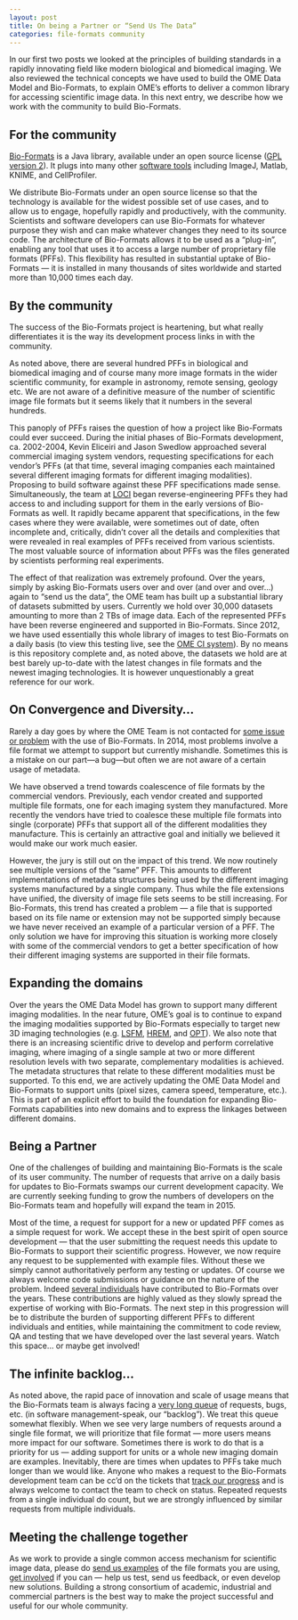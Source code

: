 ```yaml
---
layout: post
title: On being a Partner or “Send Us The Data”
categories: file-formats community
---
```


In our first two posts we looked at the principles of building standards in a
rapidly innovating field like modern biological and biomedical imaging. We
also reviewed the technical concepts we have used to build the OME Data Model
and Bio-Formats, to explain OME’s efforts to deliver a common library for
accessing scientific image data. In this next entry, we describe how we work
with the community to build Bio-Formats.

## For the community

[Bio-Formats](http://www.openmicroscopy.org/site/products/bio-formats) is a
Java library, available under an open source license
([GPL version 2](https://www.gnu.org/licenses/old-licenses/gpl-2.0.html)). It
plugs into many other
[software tools](http://www.openmicroscopy.org/site/support/bio-formats5/users/index.html)
including ImageJ, Matlab, KNIME, and CellProfiler.
 
We distribute Bio-Formats under an open source license so that the technology
is available for the widest possible set of use cases, and to allow us to
engage, hopefully rapidly and productively, with the community. Scientists and
software developers can use Bio-Formats for whatever purpose they wish and can
make whatever changes they need to its source code. The architecture of
Bio-Formats allows it to be used as a “plug-in”, enabling any tool that uses
it to access a large number of proprietary file formats (PFFs). This
flexibility has resulted in substantial uptake of Bio-Formats — it is
installed in many thousands of sites worldwide and started more than 10,000
times each day.

## By the community

The success of the Bio-Formats project is heartening, but what really
differentiates it is the way its development process links in with the
community.
 
As noted above, there are several hundred PFFs in biological and biomedical
imaging and of course many more image formats in the wider scientific
community, for example in astronomy, remote sensing, geology etc. We are not
aware of a definitive measure of the number of scientific image file formats
but it seems likely that it numbers in the several hundreds.
 
This panoply of PFFs raises the question of how a project like Bio-Formats
could ever succeed. During the initial phases of Bio-Formats development, ca.
2002-2004, Kevin Eliceiri and Jason Swedlow approached several commercial
imaging system vendors, requesting specifications for each vendor’s PFFs (at
that time, several imaging companies each maintained several different imaging
formats for different imaging modalities). Proposing to build software against
these PFF specifications made sense. Simultaneously, the team at
[LOCI](http://loci.wisc.edu) began reverse-engineering PFFs they had access to
and including support for them in the early versions of Bio-Formats as well.
It rapidly became apparent that specifications, in the few cases where they
were available, were sometimes out of date, often incomplete and, critically,
didn’t cover all the details and complexities that were revealed in real
examples of PFFs received from various scientists. The most valuable source of
information about PFFs was the files generated by scientists performing real
experiments.

The effect of that realization was extremely profound. Over the years, simply
by asking Bio-Formats users over and over (and over and over…) again to “send
us the data”, the OME team has built up a substantial library of datasets
submitted by users. Currently we hold over 30,000 datasets amounting to more
than 2 TBs of image data. Each of the represented PFFs have been reverse
engineered and supported in Bio-Formats. Since 2012, we have used essentially
this whole library of images to test Bio-Formats on a daily basis (to view
this testing live, see the [OME CI system](http://ci.openmicroscopy.org/view/Bio-Formats/)).
By no means is this repository complete and, as noted above, the datasets we
hold are at best barely up-to-date with the latest changes in file formats and
the newest imaging technologies. It is however unquestionably a great
reference for our work.

## On Convergence and Diversity…

Rarely a day goes by where the OME Team is not contacted for
[some issue or problem](https://www.openmicroscopy.org/community/viewforum.php?f=13)
with the use of Bio-Formats. In 2014, most problems involve a file format we
attempt to support but currently mishandle. Sometimes this is a mistake on our
part—a bug—but often we are not aware of a certain usage of metadata.
 
We have observed a trend towards coalescence of file formats by the commercial
vendors. Previously, each vendor created and supported multiple file formats,
one for each imaging system they manufactured. More recently the vendors have
tried to coalesce these multiple file formats into single (corporate) PFFs
that support all of the different modalities they manufacture. This is
certainly an attractive goal and initially we believed it would make our work
much easier.
 
However, the jury is still out on the impact of this trend. We now routinely
see multiple versions of the “same” PFF. This amounts to different
implementations of metadata structures being used by the different imaging
systems manufactured by a single company. Thus while the file extensions have
unified, the diversity of image file sets seems to be still increasing. For
Bio-Formats, this trend has created a problem — a file that is supported based
on its file name or extension may not be supported simply because we have
never received an example of a particular version of a PFF. The only solution
we have for improving this situation is working more closely with some of the
commercial vendors to get a better specification of how their different
imaging systems are supported in their file formats.

## Expanding the domains

Over the years the OME Data Model has grown to support many different imaging
modalities. In the near future, OME’s goal is to continue to expand the
imaging modalities supported by Bio-Formats especially to target new 3D
imaging technologies (e.g.
[LSFM](http://en.wikipedia.org/wiki/Light_sheet_fluorescence_microscopy),
[HREM](http://embryoimaging.org/about),
and [OPT](http://en.wikipedia.org/wiki/Optical_projection_tomography)). We
also note that there is an increasing scientific drive to develop and perform
correlative imaging, where imaging of a single sample at two or more different
resolution levels with two separate, complementary modalities is achieved. The
metadata structures that relate to these different modalities must be
supported. To this end, we are actively updating the OME Data Model and
Bio-Formats to support units (pixel sizes, camera speed, temperature, etc.).
This is part of an explicit effort to build the foundation for expanding
Bio-Formats capabilities into new domains and to express the linkages between
different domains.

## Being a Partner

One of the challenges of building and maintaining Bio-Formats is the scale of
its user community. The number of requests that arrive on a daily basis for
updates to Bio-Formats swamps our current development capacity. We are
currently seeking funding to grow the numbers of developers on the Bio-Formats
team and hopefully will expand the team in 2015.
 
Most of the time, a request for support for a new or updated PFF comes as a
simple request for work. We accept these in the best spirit of open source
development — that the user submitting the request needs this update to
Bio-Formats to support their scientific progress. However, we now require any
request to be supplemented with example files. Without these we simply cannot
authoritatively perform any testing or updates. Of course we always welcome
code submissions or guidance on the nature of the problem. Indeed
[several individuals](https://www.openmicroscopy.org/site/about/ome-contributors)
have contributed to Bio-Formats over the years. These contributions are highly
valued as they slowly spread the expertise of working with Bio-Formats. The
next step in this progression will be to distribute the burden of supporting
different PFFs to different individuals and entities, while maintaining the
commitment to code review, QA and testing that we have developed over the last
several years. Watch this space… or maybe get involved!

## The infinite backlog…

As noted above, the rapid pace of innovation and scale of usage means that the
Bio-Formats team is always facing a
[very long queue](https://trac.openmicroscopy.org.uk/ome/query?status=accepted&status=new&status=reopened&component=Bio-Formats&group=type&max=1000&col=id&col=summary&col=status&col=owner&col=priority&col=milestone&col=time&col=changetime&col=reporter&col=cc&report=44&order=priority)
of requests, bugs, etc. (in software management-speak, our “backlog”). We
treat this queue somewhat flexibly. When we see very large numbers of requests
around a single file format, we will prioritize that file format — more users
means more impact for our software. Sometimes there is work to do that is a
priority for us — adding support for units or a whole new imaging domain are
examples. Inevitably, there are times when updates to PFFs take much longer
than we would like. Anyone who makes a request to the Bio-Formats development
team can be cc’d on the tickets that
[track our progress](https://www.openmicroscopy.org/community/viewforum.php?f=13)
and is always welcome to contact the team to check on status. Repeated
requests from a single individual do count, but we are strongly influenced by
similar requests from multiple individuals.

## Meeting the challenge together

As we work to provide a single common access mechanism for scientific image
data, please do [send us examples](http://qa.openmicroscopy.org.uk/qa/upload/)
of the file formats you are using, [get involved](http://www.openmicroscopy.org/site/support/contributing/index.html)
if you can — help us test, send us feedback, or even develop new solutions.
Building a strong consortium of academic, industrial and commercial partners
is the best way to make the project successful and useful for our whole
community.


